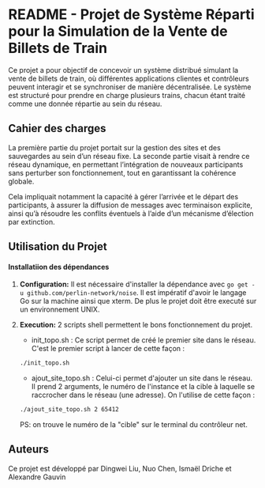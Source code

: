 # README - Projet de Système Réparti pour la Simulation de la Vente de Billets de Train

Ce projet a pour objectif de concevoir un système distribué simulant la vente de billets de train, où différentes applications clientes et contrôleurs peuvent interagir et se synchroniser de manière décentralisée. Le système est structuré pour prendre en charge plusieurs trains, chacun étant traité comme une donnée répartie au sein du réseau.

## Cahier des charges

La première partie du projet portait sur la gestion des sites et des sauvegardes au sein d’un réseau fixe. La seconde partie visait à rendre ce réseau dynamique, en permettant l’intégration de nouveaux participants sans perturber son fonctionnement, tout en garantissant la cohérence globale.

Cela impliquait notamment la capacité à gérer l’arrivée et le départ des participants, à assurer la diffusion de messages avec terminaison explicite, ainsi qu’à résoudre les conflits éventuels à l’aide d’un mécanisme d’élection par extinction.


## Utilisation du Projet

#### Installatiion des dépendances
1. **Configuration:**
Il est nécessaire d'installer la dépendance avec `go get -u github.com/perlin-network/noise`. Il est impératif d'avoir le langage Go sur la machine ainsi que xterm. De plus le projet doit être executé sur un environnement UNIX.


2. **Execution:** 2 scripts shell permettent le bons fonctionnement du projet.
    -  init_topo.sh : Ce script permet de créé le premier site dans le réseau. C'est le premier script à lancer de cette façon :
    
    ```bash
    ./init_topo.sh
    ```
    
    - ajout_site_topo.sh : Celui-ci permet d'ajouter un site dans le réseau. Il prend 2 arguments, le numéro de l'instance et la cible à laquelle se raccrocher dans le réseau (une adresse). On l'utilise de cette façon :
    ```bash
    ./ajout_site_topo.sh 2 65412
    ```
    PS: on trouve le numéro de la "cible" sur le terminal du contrôleur net.


## Auteurs

Ce projet est développé par Dingwei Liu, Nuo Chen, Ismaël Driche et Alexandre Gauvin
